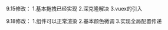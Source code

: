 9.15修改：
				1.基本拖拽已经实现
				2.深克隆解决
				3.vuex的引入

9.18修改：
				1.组件可以正常渲染
				2.基本颜色微调
				3.实现全局配置传递
